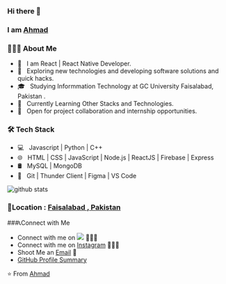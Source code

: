 ### Hi there 👋

### I am [Ahmad](https://github.com/ahmadraza100)

<h3> 👨🏻‍💻 About Me </h3>

- 🤔 &nbsp; I am React | React Native Developer.
- 🎈 &nbsp; Exploring new technologies and developing software solutions and quick hacks. 
- 🎓 &nbsp; Studying Informmation Technology at GC University Faisalabad, Pakistan .
- 🌱 &nbsp; Currently Learning Other Stacks and Technologies.
- 🥇 &nbsp; Open for project collaboration and internship opportunities. 


<h3>🛠 Tech Stack</h3>

- 💻 &nbsp; Javascript | Python | C++ 
- 🌐 &nbsp; HTML | CSS | JavaScript | Node.js | ReactJS | Firebase | Express
- 🛢 &nbsp; MySQL | MongoDB
- 🔧 &nbsp; Git | Thunder Client | Figma | VS Code


![github stats](https://github-readme-stats.vercel.app/api?username=ahmadraza100&show_icons=true)
### 📍Location : [Faisalabad , Pakistan](https://www.google.com/maps/d/viewer?mid=10K9ZDPjrrBM89g9R4f9EKgN6RuI&ie=UTF8&t=m&oe=UTF8&msa=0)


###📞Connect with Me

 - Connect with me on [<img src="https://img.icons8.com/ios/50/000000/linkedin.png"/>](https://www.linkedin.com/in/ahmadraza100/) 👨🏻‍💻
 - Connect with me on [Instagram](https://www.instagram.com/iam_ahmademi/) 👨🏻‍💻
 - Shoot Me an [Email](mailto:ahmadrazashafi@gmail.com) 💌
 - [GitHub Profile Summary](https://profile-summary-for-github.com/user/ahmadraza100)




 ⭐️ From [Ahmad](https://github.com/[ahmadraza100])
